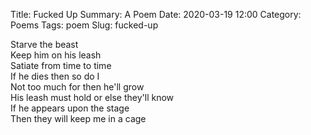 Title: Fucked Up
Summary: A Poem
Date: 2020-03-19 12:00
Category: Poems
Tags: poem
Slug: fucked-up

Starve the beast  
Keep him on his leash  
Satiate from time to time  
If he dies then so do I  
Not too much for then he'll grow  
His leash must hold or else they'll know  
If he appears upon the stage  
Then they will keep me in a cage  
